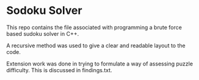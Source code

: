 # Sodoku Solver

This repo contains the file associated with programming a brute force based sudoku solver in C++.

A recursive method was used to give a clear and readable layout to the code.

Extension work was done in trying to formulate a way of assessing puzzle difficulty. This is discussed in findings.txt.

